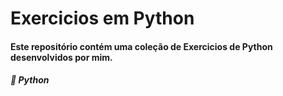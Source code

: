 # Exercicios em Python

#### Este repositório contém uma coleção de Exercicios de Python desenvolvidos por mim.

##### 🐍 Python

